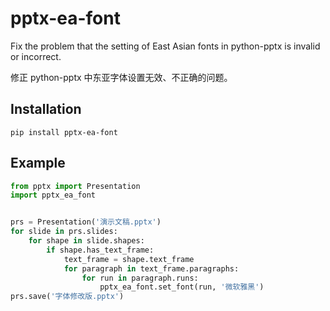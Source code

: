 # pptx-ea-font
Fix the problem that the setting of East Asian fonts in python-pptx is invalid or incorrect.

修正 python-pptx 中东亚字体设置无效、不正确的问题。

## Installation

```
pip install pptx-ea-font
```

## Example

```Python
from pptx import Presentation
import pptx_ea_font


prs = Presentation('演示文稿.pptx')
for slide in prs.slides:
    for shape in slide.shapes:
        if shape.has_text_frame:
            text_frame = shape.text_frame
            for paragraph in text_frame.paragraphs:
                for run in paragraph.runs:
                    pptx_ea_font.set_font(run, '微软雅黑')
prs.save('字体修改版.pptx')
```
